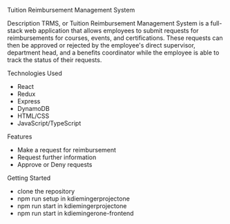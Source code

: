 Tuition Reimbursement Management System

Description
TRMS, or Tuition Reimbursement Management System is a full-stack web application that allows employees to submit requests for reimbursements for courses, events, and certifications. These requests can then be approved or rejected by the employee's direct supervisor, department head, and a benefits coordinator while the employee is able to track the status of their requests.

Technologies Used
- React
- Redux
- Express
- DynamoDB
- HTML/CSS
- JavaScript/TypeScript

Features
- Make a request for reimbursement
- Request further information
- Approve or Deny requests

Getting Started
- clone the repository
- npm run setup in kdiemingerprojectone
- npm run start in kdiemingerprojectone
- npm run start in kdiemingerone-frontend
